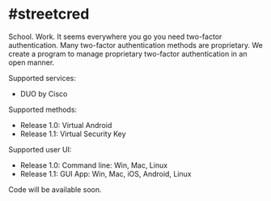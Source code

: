 # #streetcred

School. Work. It seems everywhere you go you need two-factor authentication.
Many two-factor authentication methods are proprietary. We create a program to manage proprietary two-factor authentication in an open manner.

Supported services:
-  DUO by Cisco

Supported methods:
- Release 1.0: Virtual Android
- Release 1.1: Virtual Security Key

Supported user UI:
- Release 1.0: Command line: Win, Mac, Linux
- Release 1.1: GUI App: Win, Mac, iOS, Android, Linux

Code will be available soon.
